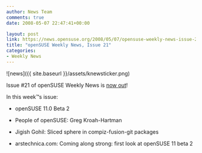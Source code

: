 ```yaml
---
author: News Team
comments: true
date: 2008-05-07 22:47:41+00:00

layout: post
link: https://news.opensuse.org/2008/05/07/opensuse-weekly-news-issue-21/
title: "openSUSE Weekly News, Issue 21"
categories:
- Weekly News
---
```



![news]({{ site.baseurl }}/assets/knewsticker.png)

Issue #21 of openSUSE Weekly News is [now out](http://en.opensuse.org/OpenSUSE_Weekly_News/21)!

In this week™s issue:



	
  * openSUSE 11.0 Beta 2

	
  * People of openSUSE: Greg Kroah-Hartman

	
  * Jigish Gohil: Sliced sphere in compiz-fusion-git packages

	
  * arstechnica.com: Coming along strong: first look at openSUSE 11 beta 2

		
